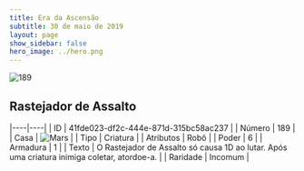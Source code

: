 ```yaml
---
title: Era da Ascensão
subtitle: 30 de maio de 2019
layout: page
show_sidebar: false
hero_image: ../hero.png
---
```


![189](https://cdn.keyforgegame.com/media/card_front/pt/435_189_M3MJHVF3949_pt.png)

## Rastejador de Assalto

|----|----|
| ID | 41fde023-df2c-444e-871d-315bc58ac237 |
| Número | 189 |
| Casa | ![Mars](https://archonarcana.com/images/thumb/d/de/Mars.png/22px-Mars.png "Marte") |
| Tipo | Criatura |
| Atributos | Robô |
| Poder | 6 |
| Armadura | 1 |
| Texto | O Rastejador de Assalto só causa 1D ao lutar. Após uma criatura inimiga coletar, atordoe-a. |
| Raridade | Incomum |
